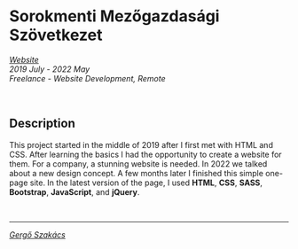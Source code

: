 # Sorokmenti Mezőgazdasági Szövetkezet
*[Website](https://szakacsgergo.com/projects/sorokmenti)* <br>
*2019 July - 2022 May* <br>
*Freelance - Website Development, Remote*

<br>

## Description

This project started in the middle of 2019 after I first met with HTML and CSS. After
learning the basics I had the opportunity to create a website for them.
For a company, a stunning website is needed. In 2022 we talked about a new design
concept. A few months later I finished this simple one-page site.
In the latest version of the page, I used **HTML**, **CSS**, **SASS**, **Bootstrap**, **JavaScript**, and
**jQuery**.

<br>

---    
*[Gergő Szakács](https://szakacsgergo.com/)*
